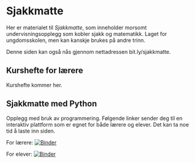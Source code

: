 # Sjakkmatte

Her er materialet til *Sjakkmatte*, som inneholder morsomt undervisningsopplegg som kobler sjakk og matematikk. Laget for ungdomsskolen, men kan kanskje brukes på andre trinn.

Denne siden kan også nås gjennom nettadressen bit.ly/sjakkmatte.

## Kurshefte for lærere

Kurshefte kommer her.

## Sjakkmatte med Python

Opplegg med bruk av programmering. Følgende linker sender deg til en interaktiv plattform som er egnet for både lærere og elever. Det kan ta noe tid å laste inn siden.

For lærere: [![Binder](https://mybinder.org/badge_logo.svg)](https://mybinder.org/v2/gh/olavlan/sjakkmatte/HEAD?labpath=sjakkmatte.ipynb)

For elever: [![Binder](https://mybinder.org/badge_logo.svg)](https://mybinder.org/v2/gh/olavlan/sjakkmatte/HEAD?labpath=sjakkmatte2.ipynb)
